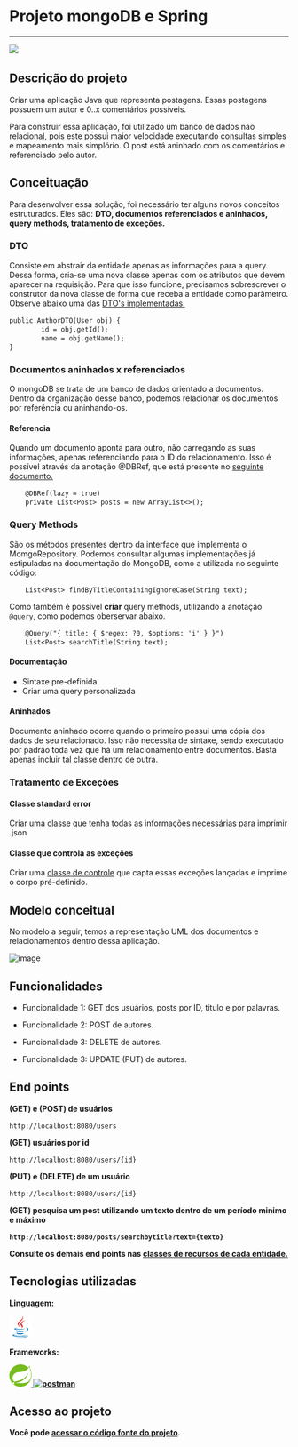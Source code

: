 # Projeto mongoDB e Spring
<hr>
   <img src="http://img.shields.io/static/v1?label=STATUS&message=CONCLUIDO&color=RED&style=for-the-badge"/>
   
## Descrição do projeto
Criar uma aplicação Java que representa postagens. Essas postagens possuem um autor e 0..x comentários possíveis.

Para construir essa aplicação, foi utilizado um banco de dados não relacional, pois este possui maior velocidade executando consultas simples e mapeamento mais simplório.
O post está aninhado com os comentários e referenciado pelo autor.

## Conceituação
Para desenvolver essa solução, foi necessário ter alguns novos conceitos estruturados. Eles são: **DTO, documentos referenciados e aninhados, query methods, tratamento de exceções.**

### DTO
Consiste em abstrair da entidade apenas as informações para a query. 
Dessa forma, cria-se uma nova classe apenas com os atributos que devem aparecer na requisição. Para que isso funcione, precisamos sobrescrever o construtor da nova classe de forma que receba a entidade como parâmetro. Observe abaixo uma das [DTO's implementadas.](https://github.com/RonaldAG/projeto-mongodb-spring/tree/main/src/main/java/com/ronaldgarcia/workshopmongo/dto)
```
public AuthorDTO(User obj) {
		id = obj.getId();
		name = obj.getName();
}
```
### Documentos aninhados x referenciados
O mongoDB se trata de um banco de dados orientado a documentos. Dentro da organização desse banco, podemos relacionar os documentos por referência ou aninhando-os.

#### Referencia
Quando um documento aponta para outro, não carregando as suas informações, apenas referenciando para o ID do relacionamento. Isso é possível através da anotação @DBRef, que está presente no [seguinte documento.](https://github.com/RonaldAG/projeto-mongodb-spring/blob/main/src/main/java/com/ronaldgarcia/workshopmongo/domain/User.java)
```	
    @DBRef(lazy = true)
    private List<Post> posts = new ArrayList<>();
```

### Query Methods
São os métodos presentes dentro da interface que implementa o MomgoRepository. Podemos consultar algumas implementações já estipuladas na documentação do MongoDB, como a utilizada no seguinte código:
```
    List<Post> findByTitleContainingIgnoreCase(String text); 
```
Como também é possível **criar** query methods, utilizando a anotação `@query`, como podemos oberservar abaixo.
```
    @Query("{ title: { $regex: ?0, $options: 'i' } }")
    List<Post> searchTitle(String text);
```
#### Documentação
- Sintaxe pre-definida
- Criar uma query personalizada  

#### Aninhados
Documento aninhado ocorre quando o primeiro possui uma cópia dos dados de seu relacionado. Isso não necessita de sintaxe, sendo executado por padrão toda vez que há um relacionamento entre documentos. Basta apenas incluir tal classe dentro de outra. 

### Tratamento de Exceções
#### Classe standard error
Criar uma [classe](https://github.com/RonaldAG/projeto-mongodb-spring/blob/main/src/main/java/com/ronaldgarcia/workshopmongo/resources/exceptions/StandardError.java) que tenha todas as informações necessárias para imprimir .json

#### Classe que controla as exceções
Criar uma [classe de controle](https://github.com/RonaldAG/projeto-mongodb-spring/blob/main/src/main/java/com/ronaldgarcia/workshopmongo/resources/exceptions/ResourceExceptionHandler.java) que capta essas exceções lançadas e imprime o corpo pré-definido.


## Modelo conceitual
No modelo a seguir, temos a representação UML dos documentos e relacionamentos dentro dessa aplicação.

![image](https://user-images.githubusercontent.com/84423626/213741009-fbcc8047-4ea7-464b-b34b-4719f36713a0.png)

## Funcionalidades
- Funcionalidade 1: GET dos usuários, posts por ID, titulo e por palavras.

- Funcionalidade 2: POST de autores.

- Funcionalidade 3: DELETE de autores.

- Funcionalidade 3: UPDATE (PUT) de autores.

## End points

<strong> (GET) e (POST) de usuários </strong> <br>

    http://localhost:8080/users
    
<strong> (GET) usuários por id </strong> <br>

    http://localhost:8080/users/{id}
    
<strong> (PUT) e (DELETE) de um usuário </strong> <br>

    http://localhost:8080/users/{id}
    
<strong> (GET) pesquisa um post utilizando um texto dentro de um período minimo e máximo

    http://localhost:8080/posts/searchbytitle?text={texto}

Consulte os demais end points nas [classes de recursos de cada entidade.](https://github.com/RonaldAG/projeto-mongodb-spring/blob/main/src/main/java/com/ronaldgarcia/workshopmongo/resources)
    

## Tecnologias utilizadas

<strong> Linguagem: </strong> <br>

<a href="https://www.java.com" target="_blank"> <img src="https://raw.githubusercontent.com/devicons/devicon/master/icons/java/java-original.svg" alt="java" width="40" height="40"/> </a>

<strong> Frameworks: </strong> <br>

<a href="https://spring.io.com" target="_blank"> <img src="https://raw.githubusercontent.com/devicons/devicon/master/icons/spring/spring-original.svg" alt="spring" width="40" height="40"/>  </a>
<a href="https://www.postman.com/" target="_blank"> <img src="https://www.logolynx.com/images/logolynx/84/84b61060699fcac2ac5e915d71ea8567.jpeg" alt="postman" width="40" height="40"/>  </a>


## Acesso ao projeto

Você pode [acessar o código fonte do projeto](https://github.com/RonaldAG/projeto-mongodb-spring).
